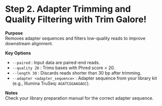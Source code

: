 # Step 2. Adapter Trimming and Quality Filtering with Trim Galore!

**Purpose**  
Removes adapter sequences and filters low-quality reads to improve downstream alignment.

**Key Options**  
- `--paired` : Input data are paired-end reads.  
- `--quality 20` : Trims bases with Phred score < 20.  
- `--length 30` : Discards reads shorter than 30 bp after trimming.  
- `--adapter <adapter_sequence>` : Adapter sequence from your library kit (e.g., Illumina TruSeq: `AGATCGGAAGAGC`).  

**Notes**  
Check your library preparation manual for the correct adapter sequence.  

